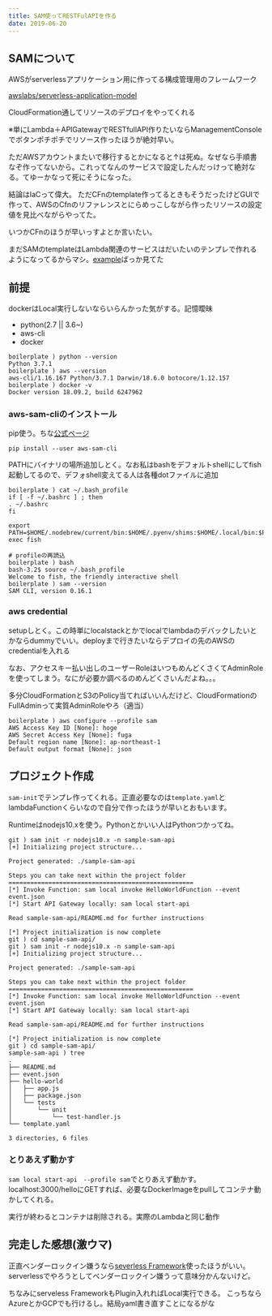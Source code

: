 ```yaml
---
title: SAM使ってRESTFulAPIを作る
date: 2019-06-20
---
```



## SAMについて

AWSがserverlessアプリケーション用に作ってる構成管理用のフレームワーク

[awslabs/serverless-application-model](https://github.com/awslabs/serverless-application-model)

CloudFormation通してリソースのデプロイをやってくれる

※単にLambda＋APIGatewayでRESTfullAPI作りたいならManagementConsoleでボタンポチポチでリソース作ったほうが絶対早い。

ただAWSアカウントまたいで移行するとかになると↑は死ぬ。なぜなら手順書なぞ作ってないから。これってなんのサービスで設定したんだっけって絶対なる。てゆーかなって死にそうになった。

結論はIaCって偉大。
ただCFnのtemplate作ってるときもそうだったけどGUIで作って、AWSのCfnのリファレンスとにらめっこしながら作ったリソースの設定値を見比べながらやってた。

いつかCFnのほうが早いっすよとか言いたい。

まだSAMのtemplateはLambda関連のサービスはだいたいのテンプレで作れるようになってるからマシ。[example](https://github.com/awslabs/serverless-application-model/tree/master/examples/2016-10-31)ばっか見てた


## 前提

dockerはLocal実行しないならいらんかった気がする。記憶曖昧
- python(2.7 || 3.6~)
- aws-cli
- docker

```
boilerplate ) python --version
Python 3.7.1
boilerplate ) aws --version
aws-cli/1.16.167 Python/3.7.1 Darwin/18.6.0 botocore/1.12.157
boilerplate ) docker -v
Docker version 18.09.2, build 6247962
```

### aws-sam-cliのインストール
pip使う。ちな[公式ページ](https://docs.aws.amazon.com/ja_jp/serverless-application-model/latest/developerguide/serverless-sam-cli-install.html)

```
pip install --user aws-sam-cli
```

PATHにバイナリの場所追加しとく。なお私はbashをデフォルトshellにしてfish起動してるので、デフォshell変えてる人は各種dotファイルに追加
```
boilerplate ) cat ~/.bash_profile 
if [ -f ~/.bashrc ] ; then
. ~/.bashrc
fi

export PATH=$HOME/.nodebrew/current/bin:$HOME/.pyenv/shims:$HOME/.local/bin:$PATH
exec fish

# profileの再読込
boilerplate ) bash
bash-3.2$ source ~/.bash_profile 
Welcome to fish, the friendly interactive shell
boilerplate ) sam --version
SAM CLI, version 0.16.1
```

### aws credential
setupしとく。この時単にlocalstackとかでlocalでlambdaのデバックしたいとかならdummyでいい。deployまで行きたいならデプロイの先のAWSのcredentialを入れる

なお、アクセスキー払い出しのユーザーRoleはいつもめんどくさくてAdminRoleを使ってしまう。なにが必要か調べるのめんどくさいんだよね。。。

多分CloudFormationとS3のPolicy当てればいいんだけど、CloudFormationのFullAdminって実質AdminRoleやろ（適当）
```
boilerplate ) aws configure --profile sam
AWS Access Key ID [None]: hoge  
AWS Secret Access Key [None]: fuga
Default region name [None]: ap-northeast-1
Default output format [None]: json
```

## プロジェクト作成

`sam-init`でテンプレ作ってくれる。正直必要なのは`template.yaml`とlambdaFunctionくらいなので自分で作ったほうが早いとおもいます。

Runtimeはnodejs10.xを使う。Pythonとかいい人はPythonつかってね。
```
git ) sam init -r nodejs10.x -n sample-sam-api
[+] Initializing project structure...

Project generated: ./sample-sam-api

Steps you can take next within the project folder
===================================================
[*] Invoke Function: sam local invoke HelloWorldFunction --event event.json
[*] Start API Gateway locally: sam local start-api

Read sample-sam-api/README.md for further instructions

[*] Project initialization is now complete
git ) cd sample-sam-api/
git ) sam init -r nodejs10.x -n sample-sam-api
[+] Initializing project structure...

Project generated: ./sample-sam-api

Steps you can take next within the project folder
===================================================
[*] Invoke Function: sam local invoke HelloWorldFunction --event event.json
[*] Start API Gateway locally: sam local start-api

Read sample-sam-api/README.md for further instructions

[*] Project initialization is now complete
git ) cd sample-sam-api/
sample-sam-api ) tree
.
├── README.md
├── event.json
├── hello-world
│   ├── app.js
│   ├── package.json
│   └── tests
│       └── unit
│           └── test-handler.js
└── template.yaml

3 directories, 6 files
```

### とりあえず動かす
`sam local start-api　--profile sam`でとりあえず動かす。
localhost:3000/helloにGETすれば、必要なDockerImageをpullしてコンテナ動かしてくれる。

実行が終わるとコンテナは削除される。実際のLambdaと同じ動作





## 完走した感想(激ウマ)
正直ベンダーロックイン嫌うなら[severless Framework](https://serverless.com)使ったほうがいい。serverlessでやろうとしてベンダーロックイン嫌うって意味分かんないけど。

ちなみにserveless FrameworkもPlugin入れればLocal実行できる。
こっちならAzureとかGCPでも行けるし。結局yaml書き直すことになるがな
